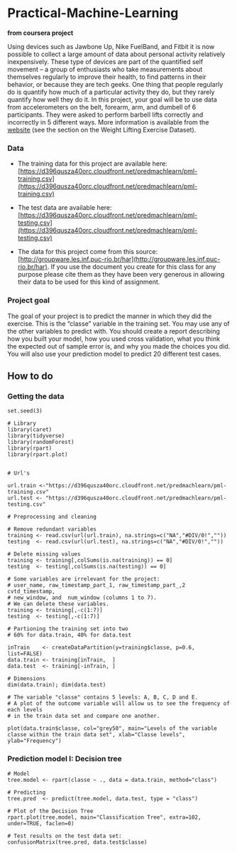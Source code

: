 # Practical-Machine-Learning

**from coursera project**

Using devices such as Jawbone Up, Nike FuelBand, and Fitbit it is now possible to collect a large amount of data about personal activity relatively inexpensively. These type of devices are part of the quantified self movement – a group of enthusiasts who take measurements about themselves regularly to improve their health, to find patterns in their behavior, or because they are tech geeks. One thing that people regularly do is quantify how much of a particular activity they do, but they rarely quantify how well they do it. In this project, your goal will be to use data from accelerometers on the belt, forearm, arm, and dumbell of 6 participants. They were asked to perform barbell lifts correctly and incorrectly in 5 different ways. More information is available from the [website](http://groupware.les.inf.puc-rio.br/har) (see the section on the Weight Lifting Exercise Dataset).

### Data 

- The training data for this project are available here: [https://d396qusza40orc.cloudfront.net/predmachlearn/pml-training.csv](https://d396qusza40orc.cloudfront.net/predmachlearn/pml-training.csv)

- The test data are available here: [https://d396qusza40orc.cloudfront.net/predmachlearn/pml-testing.csv](https://d396qusza40orc.cloudfront.net/predmachlearn/pml-testing.csv)

- The data for this project come from this source: [http://groupware.les.inf.puc-rio.br/har](http://groupware.les.inf.puc-rio.br/har). If you use the document you create for this class for any purpose please cite them as they have been very generous in allowing their data to be used for this kind of assignment.


### Project goal

The goal of your project is to predict the manner in which they did the exercise. This is the “classe” variable in the training set. You may use any of the other variables to predict with. You should create a report describing how you built your model, how you used cross validation, what you think the expected out of sample error is, and why you made the choices you did. You will also use your prediction model to predict 20 different test cases.

## How to do

### Getting the data 

````{r, message = FALSE, warning = FALSE}
set.seed(3)

# Library 
library(caret)
library(tidyverse)
library(randomForest)
library(rpart)
library(rpart.plot)


# Url's

url.train <-"https://d396qusza40orc.cloudfront.net/predmachlearn/pml-training.csv"
url.test <- "https://d396qusza40orc.cloudfront.net/predmachlearn/pml-testing.csv"

# Preprocessing and cleaning

# Remove redundant variables
training <- read.csv(url(url.train), na.strings=c("NA","#DIV/0!",""))
testing  <- read.csv(url(url.test), na.strings=c("NA","#DIV/0!",""))

# Delete missing values
training <- training[,colSums(is.na(training)) == 0]
testing  <- testing[,colSums(is.na(testing)) == 0]

# Some variables are irrelevant for the project: 
# user_name, raw_timestamp_part_1, raw_timestamp_part_,2 cvtd_timestamp, 
# new_window, and  num_window (columns 1 to 7). 
# We can delete these variables.
training <- training[,-c(1:7)]
testing  <- testing[,-c(1:7)]

# Partioning the training set into two
# 60% for data.train, 40% for data.test

inTrain    <- createDataPartition(y=training$classe, p=0.6, list=FALSE)
data.train <- training[inTrain,  ] 
data.test  <- training[-inTrain, ]

# Dimensions
dim(data.train); dim(data.test)

# The variable "classe" contains 5 levels: A, B, C, D and E. 
# A plot of the outcome variable will allow us to see the frequency of each levels 
# in the train data set and compare one another.

plot(data.train$classe, col="grey50", main="Levels of the variable classe within the train data set", xlab="Classe levels", ylab="Frequency")
`````

### Prediction model I: Decision tree
````{r}
# Model
tree.model <- rpart(classe ~ ., data = data.train, method="class")

# Predicting
tree.pred  <- predict(tree.model, data.test, type = "class")

# Plot of the Decision Tree
rpart.plot(tree.model, main="Classification Tree", extra=102, under=TRUE, faclen=0)

# Test results on the test data set:
confusionMatrix(tree.pred, data.test$classe)

`````
